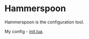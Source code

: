 # Hammerspoon

Hammerspoon is the configuration tool.

My config - [init.lua](https://gist.github.com/dewaka/2c160dbe4f67dbe65da5f69388516a2b).
